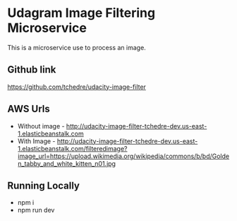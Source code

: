 # Udagram Image Filtering Microservice
This is a microservice use to process an image.

## Github link
https://github.com/tchedre/udacity-image-filter

## AWS Urls
- Without image - http://udacity-image-filter-tchedre-dev.us-east-1.elasticbeanstalk.com
- With Image - http://udacity-image-filter-tchedre-dev.us-east-1.elasticbeanstalk.com/filteredimage?image_url=https://upload.wikimedia.org/wikipedia/commons/b/bd/Golden_tabby_and_white_kitten_n01.jpg

## Running Locally
- npm i
- npm run dev